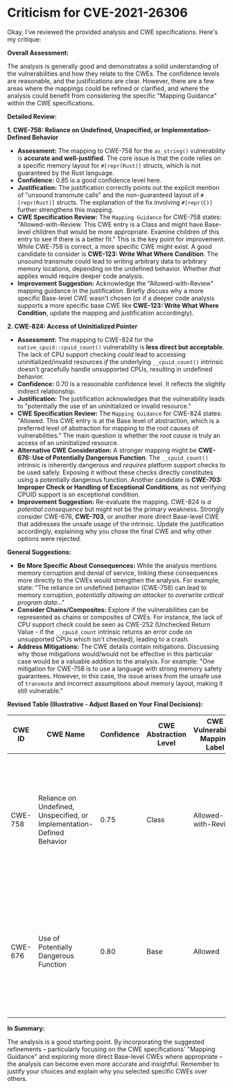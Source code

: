 # Criticism for CVE-2021-26306

Okay, I've reviewed the provided analysis and CWE specifications. Here's my critique:

**Overall Assessment:**

The analysis is generally good and demonstrates a solid understanding of the vulnerabilities and how they relate to the CWEs. The confidence levels are reasonable, and the justifications are clear. However, there are a few areas where the mappings could be refined or clarified, and where the analysis could benefit from considering the specific "Mapping Guidance" within the CWE specifications.

**Detailed Review:**

**1. CWE-758: Reliance on Undefined, Unspecified, or Implementation-Defined Behavior**

*   **Assessment:** The mapping to CWE-758 for the `as_string()` vulnerability is **accurate and well-justified**. The core issue is that the code relies on a specific memory layout for `#[repr(Rust)]` structs, which is not guaranteed by the Rust language.
*   **Confidence:** 0.85 is a good confidence level here.
*   **Justification:** The justification correctly points out the explicit mention of "unsound transmute calls" and the non-guaranteed layout of `#[repr(Rust)]` structs. The explanation of the fix involving `#[repr(C)]` further strengthens this mapping.
*   **CWE Specification Review:** The `Mapping Guidance` for CWE-758 states:  "Allowed-with-Review. This CWE entry is a Class and might have Base-level children that would be more appropriate.  Examine children of this entry to see if there is a better fit."  This is the key point for improvement. While CWE-758 is correct, a more specific CWE might exist.  A good candidate to consider is **CWE-123: Write What Where Condition**.  The unsound transmute could lead to writing arbitrary data to arbitrary memory locations, depending on the undefined behavior.  Whether *that* applies would require deeper code analysis.
*   **Improvement Suggestion:**  Acknowledge the "Allowed-with-Review" mapping guidance in the justification. Briefly discuss why a more specific Base-level CWE wasn't chosen (or if a deeper code analysis supports a more specific base CWE like **CWE-123: Write What Where Condition**, update the mapping and justification accordingly).

**2. CWE-824: Access of Uninitialized Pointer**

*   **Assessment:** The mapping to CWE-824 for the `native_cpuid::cpuid_count()` vulnerability is **less direct but acceptable**. The lack of CPU support checking *could* lead to accessing uninitialized/invalid resources *if* the underlying `__cpuid_count()` intrinsic doesn't gracefully handle unsupported CPUs, resulting in undefined behavior.
*   **Confidence:** 0.70 is a reasonable confidence level.  It reflects the slightly indirect relationship.
*   **Justification:** The justification acknowledges that the vulnerability leads to "potentially the use of an uninitialized or invalid resource."
*   **CWE Specification Review:** The `Mapping Guidance` for CWE-824 states: "Allowed. This CWE entry is at the Base level of abstraction, which is a preferred level of abstraction for mapping to the root causes of vulnerabilities." The main question is whether the *root cause* is truly an access of an uninitialized resource.
*   **Alternative CWE Consideration:**  A stronger mapping might be **CWE-676: Use of Potentially Dangerous Function**. The `__cpuid_count()` intrinsic is inherently dangerous and *requires* platform support checks to be used safely.  Exposing it without these checks directly constitutes using a potentially dangerous function. Another candidate is **CWE-703: Improper Check or Handling of Exceptional Conditions**, as not verifying CPUID support is an exceptional condition.
*   **Improvement Suggestion:** Re-evaluate the mapping. CWE-824 is *a potential consequence* but might not be the primary weakness. Strongly consider CWE-676, **CWE-703**, or another more direct Base-level CWE that addresses the unsafe usage of the intrinsic. Update the justification accordingly, explaining why you chose the final CWE and why other options were rejected.

**General Suggestions:**

*   **Be More Specific About Consequences:** While the analysis mentions memory corruption and denial of service, linking these consequences more directly to the CWEs would strengthen the analysis. For example, state: "The reliance on undefined behavior (CWE-758) can lead to memory corruption, *potentially allowing an attacker to overwrite critical program data*..."
*   **Consider Chains/Composites:**  Explore if the vulnerabilities can be represented as chains or composites of CWEs.  For instance, the lack of CPU support check could be seen as CWE-252 (Unchecked Return Value - if the `__cpuid_count` intrinsic returns an error code on unsupported CPUs which isn't checked), leading to a crash.
*  **Address Mitigations:**  The CWE details contain mitigations. Discussing why those mitigations would/would not be effective in this particular case would be a valuable addition to the analysis. For example: "One mitigation for CWE-758 is to use a language with strong memory safety guarantees. However, in this case, the issue arises from the unsafe use of `transmute` and incorrect assumptions about memory layout, making it still vulnerable."

**Revised Table (Illustrative - Adjust Based on Your Final Decisions):**

| CWE ID | CWE Name | Confidence | CWE Abstraction Level | CWE Vulnerability Mapping Label | CWE-Vulnerability Mapping Notes |
|---|---|---|---|---|---|
| CWE-758 | Reliance on Undefined, Unspecified, or Implementation-Defined Behavior | 0.75 | Class | Allowed-with-Review | Primary CWE: The vulnerability stems from the usage of `#[repr(Rust)]` structs without considering their undefined memory layout, directly leading to reliance on undefined behavior. While a more specific base-level CWE might exist (e.g., CWE-123), further code analysis is required to confirm whether the undefined behavior leads to controllable write-what-where conditions. |
| CWE-676 | Use of Potentially Dangerous Function | 0.80 | Base | Allowed | Secondary CWE: The `native_cpuid::cpuid_count()` function's failure to validate CPU support before using the `__cpuid_count()` intrinsic exposes a dangerous function without proper safeguards, potentially leading to a crash.  We considered CWE-824 but determined that the core issue is the unsafe usage of the intrinsic, not necessarily direct access to uninitialized memory as a first step. |

**In Summary:**

The analysis is a good starting point. By incorporating the suggested refinements – particularly focusing on the CWE specifications' "Mapping Guidance" and exploring more direct Base-level CWEs where appropriate – the analysis can become even more accurate and insightful. Remember to justify your choices and explain why you selected specific CWEs over others.
